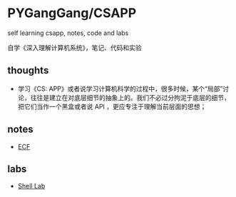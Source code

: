 # PYGangGang/CSAPP
self learning csapp, notes, code and labs

自学《深入理解计算机系统》，笔记、代码和实验

## thoughts

* 学习《CS: APP》或者说学习计算机科学的过程中，很多时候，某个“局部”讨论，往往是建立在对底层细节的抽象上的。我们不必过分拘泥于底层的细节，把它们当作一个黑盒或者说 API ，更应专注于理解当前层面的思想；

## notes

* [ECF](./notes/异常控制流-Exceptional_Control_Flow-ECF.md)

## labs

* [Shell Lab](./labs/shell/)